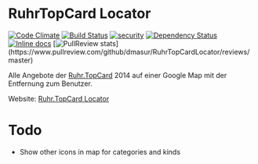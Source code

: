 # RuhrTopCard Locator

[![Code Climate](https://codeclimate.com/github/dmasur/RuhrTopCardLocator/badges/gpa.svg)](https://codeclimate.com/github/dmasur/RuhrTopCardLocator)
[![Build Status](https://travis-ci.org/dmasur/RuhrTopCardLocator.svg?branch=master)](https://travis-ci.org/dmasur/RuhrTopCardLocator) [![security](https://hakiri.io/github/dmasur/RuhrTopCardLocator/master.svg)](https://hakiri.io/github/dmasur/RuhrTopCardLocator/master)
[![Dependency Status](https://gemnasium.com/dmasur/RuhrTopCardLocator.svg)](https://gemnasium.com/dmasur/RuhrTopCardLocator)
[![Inline docs](http://inch-ci.org/github/dmasur/RuhrTopCardLocator.png?branch=master)](http://inch-ci.org/github/dmasur/RuhrTopCardLocator)
[![PullReview stats](https://www.pullreview.com/github/dmasur/RuhrTopCardLocator/badges/master.svg?)](https://www.pullreview.com/github/dmasur/RuhrTopCardLocator/reviews/master)

Alle Angebote der [Ruhr.TopCard](www.ruhrtopcard.de) 2014 auf einer Google Map mit der Entfernung zum Benutzer.

Website: [Ruhr.TopCard Locator](http://ruhrtopcard-locator.herokuapp.com/)

# Todo
- Show other icons in map for categories and kinds
